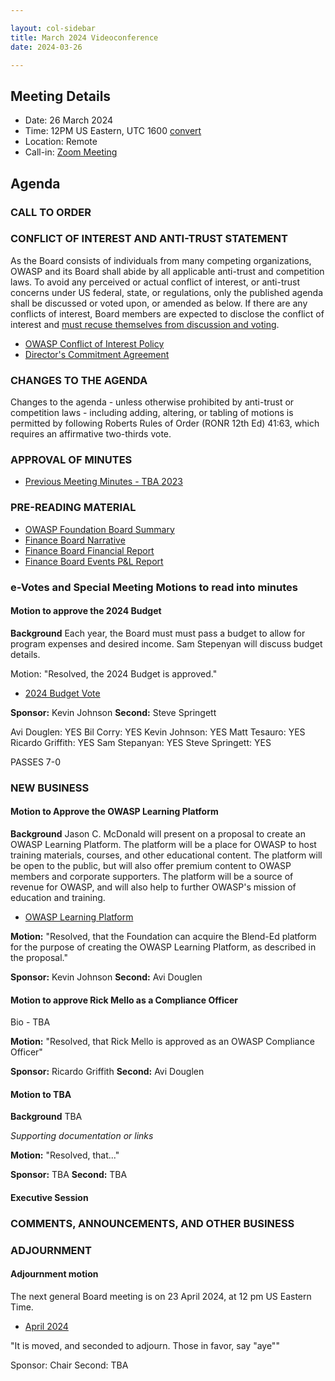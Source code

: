 ```yaml
---

layout: col-sidebar
title: March 2024 Videoconference
date: 2024-03-26

---
```


## Meeting Details

- Date: 26 March 2024
- Time: 12PM US Eastern, UTC 1600 [convert](https://www.timeanddate.com/worldclock/meetingdetails.html?year=2024&month=3&day=26&hour=16&min=0&sec=0&p1=398&p2=110&p3=197&p4=64&p5=136&p6=179)
- Location: Remote
- Call-in: [Zoom Meeting](https://us06web.zoom.us/j/88966282109?pwd=tgbr7MUDEev6ZBIGh4wMsk2cSradte.1)

## Agenda

### CALL TO ORDER

<!--
Board Members
- Sam Stepanyan, Steve Springett, Kevin Johnson, Avi Douglen, Matt Tesauro, Bil Corry, and Ricardo Griffith.

Guests
Andrew van der Stock, Dawn Aitken, Harold Blankenship, Kelly Santalucia, Lauren Thomas, Chris Barbeau, Leea Hudson-Wilson.
-->

### CONFLICT OF INTEREST AND ANTI-TRUST STATEMENT

As the Board consists of individuals from many competing organizations, OWASP and its Board shall abide by all applicable anti-trust and competition laws. To avoid any perceived or actual conflict of interest, or anti-trust concerns under US federal, state, or regulations, only the published agenda shall be discussed or voted upon, or amended as below. If there are any conflicts of interest, Board members are expected to disclose the conflict of interest and [must recuse themselves from discussion and voting](https://owasp.org/www-policy/legal/bylaws#section-702-disclosure-required).

- [OWASP Conflict of Interest Policy](https://owasp.org/www-policy/operational/conflict-of-interest)
- [Director's Commitment Agreement](https://owasp.org/www-policy/legal/directors-committment-agreement)

### CHANGES TO THE AGENDA

Changes to the agenda - unless otherwise prohibited by anti-trust or competition laws - including adding, altering, or tabling of motions is permitted by following Roberts Rules of Order (RONR 12th Ed) 41:63, which requires an affirmative two-thirds vote.

### APPROVAL OF MINUTES

- [Previous Meeting Minutes - TBA 2023](/www-board/meetings-historical/2023XX)

### PRE-READING MATERIAL

- [OWASP Foundation Board Summary](TBA)
- [Finance Board Narrative](TBA)
- [Finance Board Financial Report](TBA)
- [Finance Board Events P&L Report](TBA)

### e-Votes and Special Meeting Motions to read into minutes

#### Motion to approve the 2024 Budget

**Background** Each year, the Board must must pass a budget to allow for program expenses and desired income. Sam Stepenyan will discuss budget details.

Motion: "Resolved, the 2024 Budget is approved."

- [2024 Budget Vote](/www-board/attachments/202403-budget-evote.pdf)

**Sponsor:** Kevin Johnson
**Second:** Steve Springett

Avi Douglen: YES
Bil Corry: YES
Kevin Johnson: YES
Matt Tesauro: YES
Ricardo Griffith: YES
Sam Stepanyan: YES
Steve Springett: YES

PASSES 7-0

### NEW BUSINESS

#### Motion to Approve the OWASP Learning Platform

**Background** Jason C. McDonald will present on a proposal to create an OWASP Learning Platform. The platform will be a place for OWASP to host training materials, courses, and other educational content. The platform will be open to the public, but will also offer premium content to OWASP members and corporate supporters. The platform will be a source of revenue for OWASP, and will also help to further OWASP's mission of education and training.

- [OWASP Learning Platform]()

**Motion:** "Resolved, that the Foundation can acquire the Blend-Ed platform for the purpose of creating the OWASP Learning Platform, as described in the proposal."

**Sponsor:** Kevin Johnson
**Second:** Avi Douglen

#### Motion to approve Rick Mello as a Compliance Officer

Bio - TBA

**Motion:** "Resolved, that Rick Mello is approved as an OWASP Compliance Officer"

**Sponsor:** Ricardo Griffith
**Second:** Avi Douglen

#### Motion to TBA

**Background** TBA

*Supporting documentation or links*

**Motion:** "Resolved, that..."

**Sponsor:** TBA
**Second:** TBA

#### Executive Session

### COMMENTS, ANNOUNCEMENTS, AND OTHER BUSINESS

### ADJOURNMENT

#### Adjournment motion

The next general Board meeting is on 23 April 2024, at 12 pm US Eastern Time.

- [April 2024](https://owasp.org/www-board/meetings/202404.html)

"It is moved, and seconded to adjourn. Those in favor, say "aye""

Sponsor: Chair
Second: TBA
